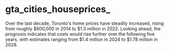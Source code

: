 # gta_cities_houseprices_
Over the last decade, Toronto's home prices have steadily increased, rising from roughly $600,000 in 2014 to $1.3 million in 2022. Looking ahead, the prognosis indicates that costs would rise further over the following five years, with estimates ranging from $1.4 million in 2024 to $1.78 million in 2028. 
